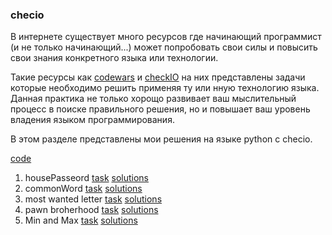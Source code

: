 ### checio
В интернете существует много ресурсов где начинающий программист
(и не только начинающий...) может
 попробовать свои силы и повысить свои знания конкретного
 языка или технологии.

Такие ресурсы как  [codewars](https://www.codewars.com/)
 и [checkIO](https://checkio.org/) на них
представлены задачи которые необходимо решить применяя
ту или нную технологию языка. Данная практика не только
хорощо развивает ваш мыслительный процесс в поиске
правильного решения, но и повышает ваш уровень владения
языком программирования.

В этом разделе представлены мои решения на языке python
с checio.

[code](https://github.com/neandrey/checkio)

1. housePasseord [task](https://py.checkio.org/ru/mission/house-password/) [solutions](https://github.com/neandrey/checkio/blob/master/housePassword.py)
2. commonWord [task](https://py.checkio.org/ru/mission/common-words/) [solutions](https://github.com/neandrey/checkio/blob/master/commonWord.py)
3. most wanted letter [task](https://py.checkio.org/ru/mission/most-wanted-letter/) [solutions](https://github.com/neandrey/checkio/blob/master/mostWanted.py)
4. pawn broherhood [task](https://py.checkio.org/ru/mission/pawn-brotherhood/) [solutions](https://github.com/neandrey/checkio/blob/master/chess.py)
5. Min and Max [task](https://py.checkio.org/ru/mission/min-max/) [solutions](https://github.com/neandrey/checkio/blob/master/minAndMax.py)
